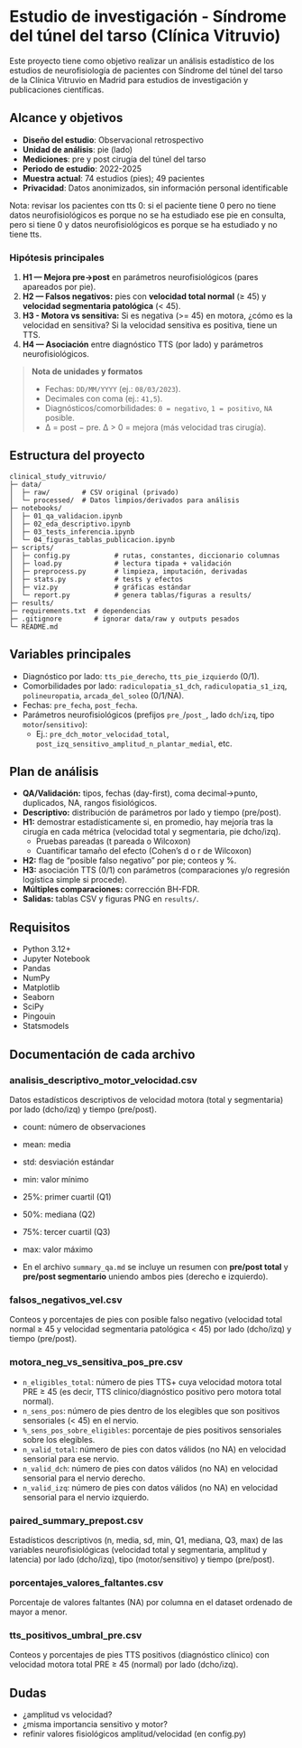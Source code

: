 # Estudio de investigación - Síndrome del túnel del tarso (Clínica Vitruvio)

Este proyecto tiene como objetivo realizar un análisis estadístico de los estudios de neurofisiología de pacientes con Síndrome del túnel del tarso de la Clínica Vitruvio en Madrid para estudios de investigación y publicaciones científicas.

## Alcance y objetivos

- **Diseño del estudio**: Observacional retrospectivo
- **Unidad de análisis**: pie (lado)
- **Mediciones**: pre y post cirugía del túnel del tarso
- **Periodo de estudio**: 2022-2025
- **Muestra actual**: 74 estudios (pies); 49 pacientes
- **Privacidad**: Datos anonimizados, sin información personal identificable

Nota: revisar los pacientes con tts 0: si el paciente tiene 0 pero no tiene datos neurofisiológicos es porque no se ha estudiado ese pie en consulta, pero si tiene 0 y datos neurofisiológicos es porque se ha estudiado y no tiene tts.

### Hipótesis principales

1. **H1 — Mejora pre→post** en parámetros neurofisiológicos (pares apareados por pie).
2. **H2 — Falsos negativos:** pies con **velocidad total normal** (≥ 45) y **velocidad segmentaria patológica** (< 45).
3. **H3 - Motora vs sensitiva:** Si es negativa (>= 45) en motora, ¿cómo es la velocidad en sensitiva? Si la velocidad sensitiva es positiva, tiene un TTS.
4. **H4 — Asociación** entre diagnóstico TTS (por lado) y parámetros neurofisiológicos.

> **Nota de unidades y formatos**
>
> - Fechas: `DD/MM/YYYY` (ej.: `08/03/2023`).
> - Decimales con coma (ej.: `41,5`).
> - Diagnósticos/comorbilidades: `0 = negativo`, `1 = positivo`, `NA` posible.
> - Δ = post − pre. Δ > 0 = mejora (más velocidad tras cirugía).

## Estructura del proyecto

```
clinical_study_vitruvio/
├─ data/
│  ├─ raw/        # CSV original (privado)
│  └─ processed/  # Datos limpios/derivados para análisis
├─ notebooks/
│  ├─ 01_qa_validacion.ipynb
│  ├─ 02_eda_descriptivo.ipynb
│  ├─ 03_tests_inferencia.ipynb
│  └─ 04_figuras_tablas_publicacion.ipynb
├─ scripts/
│  ├─ config.py           # rutas, constantes, diccionario columnas
│  ├─ load.py             # lectura tipada + validación
│  ├─ preprocess.py       # limpieza, imputación, derivadas
│  ├─ stats.py            # tests y efectos
│  ├─ viz.py              # gráficas estándar
│  └─ report.py           # genera tablas/figuras a results/
├─ results/
├─ requirements.txt  # dependencias
├─ .gitignore        # ignorar data/raw y outputs pesados
└─ README.md
```

## Variables principales

- Diagnóstico por lado: `tts_pie_derecho`, `tts_pie_izquierdo` (0/1).
- Comorbilidades por lado: `radiculopatia_s1_dch`, `radiculopatia_s1_izq`, `polineuropatia`, `arcada_del_soleo` (0/1/NA).
- Fechas: `pre_fecha`, `post_fecha`.
- Parámetros neurofisiológicos (prefijos `pre_`/`post_`, lado `dch`/`izq`, tipo `motor`/`sensitivo`):
  - Ej.: `pre_dch_motor_velocidad_total`, `post_izq_sensitivo_amplitud_n_plantar_medial`, etc.

## Plan de análisis

- **QA/Validación:** tipos, fechas (day-first), coma decimal→punto, duplicados, NA, rangos fisiológicos.
- **Descriptivo:** distribución de parámetros por lado y tiempo (pre/post).
- **H1:** demostrar estadísticamente si, en promedio, hay mejoría tras la cirugía en cada métrica (velocidad total y segmentaria, pie dcho/izq).
  - Pruebas pareadas (t pareada o Wilcoxon)
  - Cuantificar tamaño del efecto (Cohen’s d o r de Wilcoxon)
- **H2:** flag de “posible falso negativo” por pie; conteos y %.
- **H3:** asociación TTS (0/1) con parámetros (comparaciones y/o regresión logística simple si procede).
- **Múltiples comparaciones:** corrección BH-FDR.
- **Salidas:** tablas CSV y figuras PNG en `results/`.

## Requisitos

- Python 3.12+
- Jupyter Notebook
- Pandas
- NumPy
- Matplotlib
- Seaborn
- SciPy
- Pingouin
- Statsmodels

## Documentación de cada archivo

### analisis_descriptivo_motor_velocidad.csv

Datos estadísticos descriptivos de velocidad motora (total y segmentaria) por lado (dcho/izq) y tiempo (pre/post).

- count: número de observaciones
- mean: media
- std: desviación estándar
- min: valor mínimo
- 25%: primer cuartil (Q1)
- 50%: mediana (Q2)
- 75%: tercer cuartil (Q3)
- max: valor máximo

- En el archivo `summary_qa.md` se incluye un resumen con **pre/post total** y **pre/post segmentario** uniendo ambos pies (derecho e izquierdo).

### falsos_negativos_vel.csv

Conteos y porcentajes de pies con posible falso negativo (velocidad total normal ≥ 45 y velocidad segmentaria patológica < 45) por lado (dcho/izq) y tiempo (pre/post).

### motora_neg_vs_sensitiva_pos_pre.csv

- `n_eligibles_total`: número de pies TTS+ cuya velocidad motora total PRE ≥ 45 (es decir, TTS clínico/diagnóstico positivo pero motora total normal).
- `n_sens_pos`: número de pies dentro de los elegibles que son positivos sensoriales (< 45) en el nervio.
- `%_sens_pos_sobre_eligibles`: porcentaje de pies positivos sensoriales sobre los elegibles.
- `n_valid_total`: número de pies con datos válidos (no NA) en velocidad sensorial para ese nervio.
- `n_valid_dch`: número de pies con datos válidos (no NA) en velocidad sensorial para el nervio derecho.
- `n_valid_izq`: número de pies con datos válidos (no NA) en velocidad sensorial para el nervio izquierdo.

### paired_summary_prepost.csv

Estadísticos descriptivos (n, media, sd, min, Q1, mediana, Q3, max) de las variables neurofisiológicas (velocidad total y segmentaria, amplitud y latencia) por lado (dcho/izq), tipo (motor/sensitivo) y tiempo (pre/post).

### porcentajes_valores_faltantes.csv

Porcentaje de valores faltantes (NA) por columna en el dataset ordenado de mayor a menor.

### tts_positivos_umbral_pre.csv

Conteos y porcentajes de pies TTS positivos (diagnóstico clínico) con velocidad motora total PRE ≥ 45 (normal) por lado (dcho/izq).

## Dudas

- ¿amplitud vs velocidad?
- ¿misma importancia sensitivo y motor?
- refinir valores fisiológicos amplitud/velocidad (en config.py)
